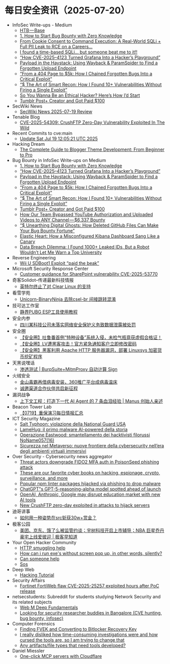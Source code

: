 # 每日安全资讯（2025-07-20）

- InfoSec Write-ups - Medium
  - [HTB — Base](https://infosecwriteups.com/htb-base-d19c43f25362?source=rss----7b722bfd1b8d---4)
  - [1. How to Start Bug Bounty with Zero Knowledge](https://infosecwriteups.com/1-how-to-start-bug-bounty-with-zero-knowledge-5178f12f6529?source=rss----7b722bfd1b8d---4)
  - [From Cookie Consent to Command Execution: A Real-World SQLi + Full PII Leak to RCE on a Careers…](https://infosecwriteups.com/from-cookie-consent-to-command-execution-a-real-world-sqli-full-pii-leak-to-rce-on-a-careers-a8c554521d9e?source=rss----7b722bfd1b8d---4)
  - [I found a time-based SQLi… but someone beat me to it!!](https://infosecwriteups.com/i-found-a-time-based-sqli-but-someone-beat-me-to-it-f62c19661ba5?source=rss----7b722bfd1b8d---4)
  - [“How CVE-2025–4123 Turned Grafana Into a Hacker’s Playground”](https://infosecwriteups.com/how-cve-2025-4123-turned-grafana-into-a-hackers-playground-f93a45bde714?source=rss----7b722bfd1b8d---4)
  - [Payload in the Haystack: Using Wayback & ParamSpider to Find a Forgotten Upload Endpoint](https://infosecwriteups.com/payload-in-the-haystack-using-wayback-paramspider-to-find-a-forgotten-upload-endpoint-913e80351b9b?source=rss----7b722bfd1b8d---4)
  - [“From a 404 Page to $5k: How I Chained Forgotten Bugs Into a Critical Exploit”](https://infosecwriteups.com/from-a-404-page-to-5k-how-i-chained-forgotten-bugs-into-a-critical-exploit-cbb88e0f6516?source=rss----7b722bfd1b8d---4)
  - [“$ The Art of Smart Recon: How I Found 10+ Vulnerabilities Without Firing a Single Exploit”](https://infosecwriteups.com/the-art-of-smart-recon-how-i-found-100-vulnerabilities-without-firing-a-single-exploit-5519848433b4?source=rss----7b722bfd1b8d---4)
  - [So You Wanna Be an Ethical Hacker? Here’s How I’d Start](https://infosecwriteups.com/so-you-wanna-be-an-ethical-hacker-heres-how-i-d-start-91cfe7852b3b?source=rss----7b722bfd1b8d---4)
  - [Tumblr Post+ Creator and Got Paid $100](https://infosecwriteups.com/tumblr-post-creator-and-got-paid-100-e3659f776cb5?source=rss----7b722bfd1b8d---4)
- SecWiki News
  - [SecWiki News 2025-07-19 Review](http://www.sec-wiki.com/?2025-07-19)
- Tenable Blog
  - [CVE-2025-54309: CrushFTP Zero-Day Vulnerability Exploited In The Wild](https://www.tenable.com/blog/cve-2025-54309-crushftp-zero-day-vulnerability-exploited-in-the-wild)
- Recent Commits to cve:main
  - [Update Sat Jul 19 12:05:21 UTC 2025](https://github.com/trickest/cve/commit/cd799fe124e7a752b9097525eb82fd3713620ce2)
- Hacking Dream
  - [The Complete Guide to Blogger Theme Development: From Beginner to Pro](https://www.hackingdream.net/2025/07/complete-guide-to-blogger-theme-development.html)
- Bug Bounty in InfoSec Write-ups on Medium
  - [1. How to Start Bug Bounty with Zero Knowledge](https://infosecwriteups.com/1-how-to-start-bug-bounty-with-zero-knowledge-5178f12f6529?source=rss----7b722bfd1b8d--bug_bounty)
  - [“How CVE-2025–4123 Turned Grafana Into a Hacker’s Playground”](https://infosecwriteups.com/how-cve-2025-4123-turned-grafana-into-a-hackers-playground-f93a45bde714?source=rss----7b722bfd1b8d--bug_bounty)
  - [Payload in the Haystack: Using Wayback & ParamSpider to Find a Forgotten Upload Endpoint](https://infosecwriteups.com/payload-in-the-haystack-using-wayback-paramspider-to-find-a-forgotten-upload-endpoint-913e80351b9b?source=rss----7b722bfd1b8d--bug_bounty)
  - [“From a 404 Page to $5k: How I Chained Forgotten Bugs Into a Critical Exploit”](https://infosecwriteups.com/from-a-404-page-to-5k-how-i-chained-forgotten-bugs-into-a-critical-exploit-cbb88e0f6516?source=rss----7b722bfd1b8d--bug_bounty)
  - [“$ The Art of Smart Recon: How I Found 10+ Vulnerabilities Without Firing a Single Exploit”](https://infosecwriteups.com/the-art-of-smart-recon-how-i-found-100-vulnerabilities-without-firing-a-single-exploit-5519848433b4?source=rss----7b722bfd1b8d--bug_bounty)
  - [Tumblr Post+ Creator and Got Paid $100](https://infosecwriteups.com/tumblr-post-creator-and-got-paid-100-e3659f776cb5?source=rss----7b722bfd1b8d--bug_bounty)
  - [How Our Team Bypassed YouTube Authorization and Uploaded Videos to ANY Channel — $6,337 Bounty](https://infosecwriteups.com/how-our-team-bypassed-youtube-authorization-and-uploaded-videos-to-any-channel-6-337-bounty-d39df15f11df?source=rss----7b722bfd1b8d--bug_bounty)
  - [“$ Unearthing Digital Ghosts: How Deleted GitHub Files Can Make Your Bug Bounty Fortune”](https://infosecwriteups.com/unearthing-digital-ghosts-how-deleted-github-files-can-make-your-bug-bounty-fortune-e3335a74a049?source=rss----7b722bfd1b8d--bug_bounty)
  - [Elastic Heart: How a Misconfigured Kibana Dashboard Sang Like a Canary](https://infosecwriteups.com/elastic-heart-how-a-misconfigured-kibana-dashboard-sang-like-a-canary-b719c7377964?source=rss----7b722bfd1b8d--bug_bounty)
  - [Data Breach Dilemma: I Found 1000+ Leaked IDs, But a Robot Wouldn’t Let Me Warn a Top University](https://infosecwriteups.com/data-breach-dilemma-i-found-1000-leaked-ids-but-a-robot-wouldnt-let-me-warn-a-top-university-50d876970813?source=rss----7b722bfd1b8d--bug_bounty)
- Reverse Engineering
  - [Wii U SDBoot1 Exploit “paid the beak”](https://www.reddit.com/r/ReverseEngineering/comments/1m3ksxz/wii_u_sdboot1_exploit_paid_the_beak/)
- Microsoft Security Response Center
  - [Customer guidance for SharePoint vulnerability CVE-2025-53770](https://msrc.microsoft.com/blog/2025/07/customer-guidance-for-sharepoint-vulnerability-cve-2025-53770/)
- 奇客Solidot–传递最新科技情报
  - [英特尔终止了对 Clear Linux 的支持](https://www.solidot.org/story?sid=81835)
- 看雪学苑
  - [Unicorn-BinaryNinja 去除csel-br 间接跳转混淆](https://mp.weixin.qq.com/s?__biz=MjM5NTc2MDYxMw==&mid=2458597380&idx=2&sn=318b1e941f4114007fc48a0d61d0abda)
- 技可达工作室
  - [静界PUBG  ESP工具使用教程](https://mp.weixin.qq.com/s?__biz=MzU3NDY1NTYyOQ==&mid=2247486090&idx=1&sn=8e9829d29209f4f447cf933265709797)
- 安全内参
  - [四川某科技公司未落实网络安全保护义务致数据泄露被处罚](https://mp.weixin.qq.com/s?__biz=MzI4NDY2MDMwMw==&mid=2247514709&idx=1&sn=71efdee64cfb38b2c84834827fb73c1b)
- 安全圈
  - [【安全圈】吐鲁番首例“特种设备”系统入侵，未检气瓶竟获虚假合格证！](https://mp.weixin.qq.com/s?__biz=MzIzMzE4NDU1OQ==&mid=2652070725&idx=1&sn=982b3d7e4a51d4cedb62c1c5ac08a23c)
  - [【安全圈】LV遭黑客攻击！官方紧急通知客户立即修改密码](https://mp.weixin.qq.com/s?__biz=MzIzMzE4NDU1OQ==&mid=2652070725&idx=2&sn=ffa655ec005a16609cb9bbeb76295759)
  - [【安全圈】黑客利用 Apache HTTP 服务器漏洞，部署 Linuxsys 加密货币挖矿程序](https://mp.weixin.qq.com/s?__biz=MzIzMzE4NDU1OQ==&mid=2652070725&idx=3&sn=0ed096ca126a498dcb6caff13372e355)
- 天黑说嘿话
  - [渗透测试 | BurpSuite+MitmProxy 自动计算 Sign](https://mp.weixin.qq.com/s?__biz=MzI5NTQ5MTAzMA==&mid=2247484519&idx=1&sn=3ac2267df3fe3ed133359b307b4fffc5)
- 火绒安全
  - [金山毒霸再借病毒安装，360推广平台成病毒温床](https://mp.weixin.qq.com/s?__biz=MzI3NjYzMDM1Mg==&mid=2247526107&idx=1&sn=73f35c146e6f0c9151e5820d6470afce)
  - [诚邀渠道合作伙伴共启新征程](https://mp.weixin.qq.com/s?__biz=MzI3NjYzMDM1Mg==&mid=2247526107&idx=2&sn=99ac217eb4bb5d392e4e98abf75d94b0)
- 漏洞战争
  - [上下文工程：打造下一代 AI Agent 的 7 条血泪经验 | Manus 创始人亲述](https://mp.weixin.qq.com/s?__biz=MzU0MzgzNTU0Mw==&mid=2247485992&idx=1&sn=ddf4730c8d67a2dbe9d18561f479fa06)
- Beacon Tower Lab
  - [【0719】重保演习每日情报汇总](https://mp.weixin.qq.com/s?__biz=MzkyNzcxNTczNA==&mid=2247487660&idx=1&sn=8d5611731ca127bc68a4e4183fe25fe4)
- ICT Security Magazine
  - [Salt Typhoon: violazione della National Guard USA](https://www.ictsecuritymagazine.com/notizie/gruppo-salt-typhoon/)
  - [LameHug: il primo malware AI-powered della storia](https://www.ictsecuritymagazine.com/notizie/lamehug-malware-ai-powered/)
  - [Operazione Eastwood: smantellamento dei hacktivisti filorussi NoName057(16)](https://www.ictsecuritymagazine.com/notizie/operazione-eastwood/)
  - [Sicurezza nel Metaverso: nuove frontiere della cybersecurity nell’era degli ambienti virtuali immersivi](https://www.ictsecuritymagazine.com/articoli/metaverso/)
- Over Security - Cybersecurity news aggregator
  - [Threat actors downgrade FIDO2 MFA auth in PoisonSeed phishing attack](https://www.bleepingcomputer.com/news/security/threat-actors-downgrade-fido2-mfa-auth-in-poisonseed-phishing-attack/)
  - [These are our favorite cyber books on hacking, espionage, crypto, surveillance, and more](https://techcrunch.com/2025/07/19/these-are-our-favorite-cyber-books-on-hacking-espionage-crypto-surveillance-and-more/)
  - [Popular npm linter packages hijacked via phishing to drop malware](https://www.bleepingcomputer.com/news/security/popular-npm-linter-packages-hijacked-via-phishing-to-drop-malware/)
  - [ChatGPT"s GPT-5-reasoning-alpha model spotted ahead of launch](https://www.bleepingcomputer.com/news/artificial-intelligence/chatgpts-gpt-5-reasoning-alpha-model-spotted-ahead-of-launch/)
  - [OpenAI, Anthropic, Google may disrupt education market with new AI tools](https://www.bleepingcomputer.com/news/artificial-intelligence/openai-anthropic-google-may-disrupt-education-market-with-new-ai-tools/)
  - [New CrushFTP zero-day exploited in attacks to hijack servers](https://www.bleepingcomputer.com/news/security/new-crushftp-zero-day-exploited-in-attacks-to-hijack-servers/)
- 迪哥讲事
  - [如何用一种姿势在src斩获30w+赏金？](https://mp.weixin.qq.com/s?__biz=MzIzMTIzNTM0MA==&mid=2247497908&idx=1&sn=d3b369b7be9623e74d5126ea31a92cf3)
- 极客公园
  - [美团、京东、饿了么被监管约谈；宇树科技开启上市辅导；NBA 巨星乔丹豪宅上线爱彼迎 | 极客早知道](https://mp.weixin.qq.com/s?__biz=MTMwNDMwODQ0MQ==&mid=2653083063&idx=1&sn=5c8339da8d78526aef1222cb5a775e90)
- Your Open Hacker Community
  - [HTTP smuggling help](https://www.reddit.com/r/HowToHack/comments/1m4a4ci/http_smuggling_help/)
  - [How can i run exe's without screen pop up, in other words, silently?](https://www.reddit.com/r/HowToHack/comments/1m45941/how_can_i_run_exes_without_screen_pop_up_in_other/)
  - [Can someone help](https://www.reddit.com/r/HowToHack/comments/1m431aw/can_someone_help/)
  - [Sos](https://www.reddit.com/r/HowToHack/comments/1m3yejf/sos/)
- Deep Web
  - [Hacking Tutorial](https://www.reddit.com/r/deepweb/comments/1m42q9d/hacking_tutorial/)
- Security Affairs
  - [Fortinet FortiWeb flaw CVE-2025-25257 exploited hours after PoC release](https://securityaffairs.com/180118/hacking/fortinet-fortiweb-flaw-cve-2025-25257-exploited-hours-after-poc-release.html)
- netsecstudents: Subreddit for students studying Network Security and its related subjects
  - [Web M Deep Fundamentals](https://www.reddit.com/r/netsecstudents/comments/1m43znk/web_m_deep_fundamentals/)
  - [Looking for security researcher buddies in Bangalore (CVE hunting, bug bounty, infosec)](https://www.reddit.com/r/netsecstudents/comments/1m3nx82/looking_for_security_researcher_buddies_in/)
- Computer Forensics
  - [Finding FVEK and Converting to Bitlocker Recovery Key](https://www.reddit.com/r/computerforensics/comments/1m47w1j/finding_fvek_and_converting_to_bitlocker_recovery/)
  - [I really disliked how time-consuming investigations were and how cursed the tools are, so I am trying to change that](https://www.reddit.com/r/computerforensics/comments/1m3ptvg/i_really_disliked_how_timeconsuming/)
  - [Any artifacts/file types that need tools developed?](https://www.reddit.com/r/computerforensics/comments/1m3yhj0/any_artifactsfile_types_that_need_tools_developed/)
- Daniel Miessler
  - [One-click MCP servers with Cloudflare](https://danielmiessler.com/blog/one-click-mcp-servers-cloudflare)
